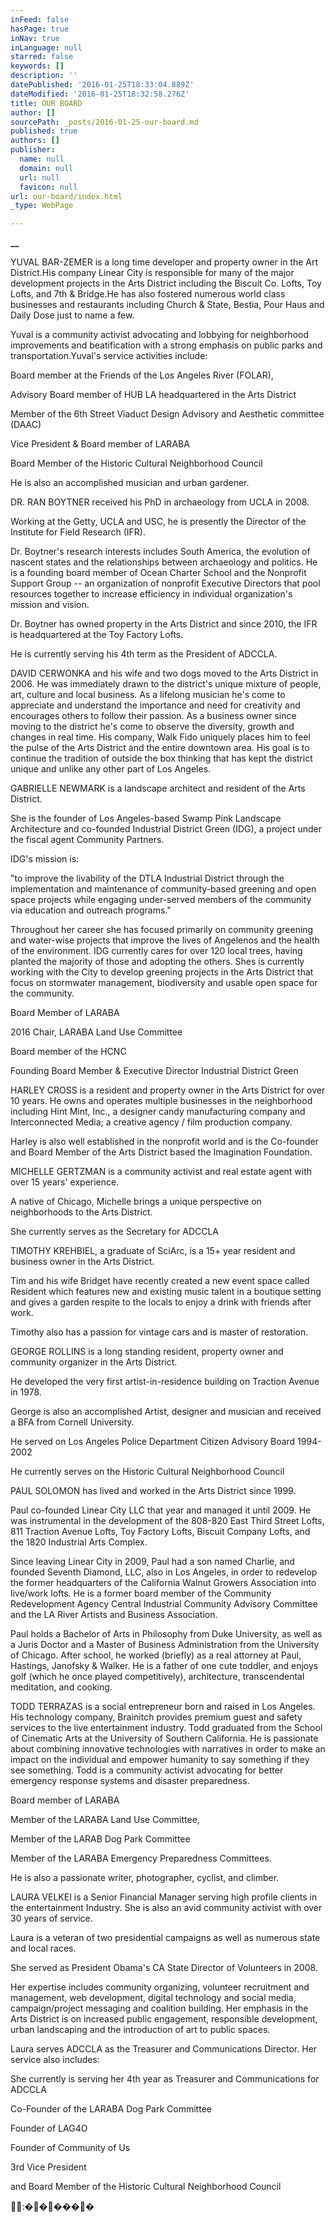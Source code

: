 ```yaml
---
inFeed: false
hasPage: true
inNav: true
inLanguage: null
starred: false
keywords: []
description: ''
datePublished: '2016-01-25T18:33:04.889Z'
dateModified: '2016-01-25T18:32:58.276Z'
title: OUR BOARD
author: []
sourcePath: _posts/2016-01-25-our-board.md
published: true
authors: []
publisher:
  name: null
  domain: null
  url: null
  favicon: null
url: our-board/index.html
_type: WebPage

---
```

**__**

YUVAL BAR-ZEMER is a long time developer and property owner in
the Art District.His company Linear City is responsible for many of the major
development projects in the Arts District including the Biscuit Co. Lofts, Toy
Lofts, and 7th & Bridge.He has also fostered numerous world class
businesses and restaurants including Church & State, Bestia, Pour Haus and
Daily Dose just to name a few.

Yuval is a community activist advocating and lobbying for
neighborhood improvements and beatification with a strong emphasis on public
parks and transportation.Yuval's service activities include:

Board member at the Friends of the Los Angeles River (FOLAR),

Advisory Board member of HUB LA headquartered in the Arts
District

Member of the 6th Street Viaduct Design Advisory and Aesthetic
committee (DAAC)

Vice President & Board member of LARABA

Board Member of the Historic Cultural Neighborhood Council

He is also an accomplished musician and urban gardener.

DR. RAN BOYTNER received his PhD in archaeology from UCLA in
2008\.

Working at the Getty, UCLA and
USC, he is presently the Director of the Institute for Field Research
(IFR).

Dr. Boytner's research interests
includes South America, the evolution of nascent states and the relationships
between archaeology and politics. He is a founding board member of Ocean
Charter School and the Nonprofit Support Group -- an organization of nonprofit
Executive Directors that pool resources together to increase efficiency in
individual organization's mission and vision. 

Dr. Boytner has owned property in the Arts District and since
2010, the IFR is headquartered at the Toy Factory Lofts.

He is currently serving his 4th term as the
President of ADCCLA.

DAVID CERWONKA and his wife and two dogs moved to the Arts
District in 2006\. He was immediately drawn to the district's unique mixture of
people, art, culture and local business. As a lifelong musician he's come to
appreciate and understand the importance and need for creativity and encourages
others to follow their passion. As a business owner since moving to the
district he's come to observe the diversity, growth and changes in real time.
His company, Walk Fido uniquely places him to feel the pulse of the Arts
District and the entire downtown area. His goal is to continue the tradition of
outside the box thinking that has kept the district unique and unlike any other
part of Los Angeles.

GABRIELLE NEWMARK is a landscape architect and resident of the
Arts District.

She is the founder of Los
Angeles-based Swamp Pink Landscape Architecture and co-founded Industrial
District Green (IDG), a project under the fiscal agent Community Partners.

IDG's mission is:

"to improve the livability of the DTLA Industrial District
through the implementation and maintenance of community-based greening and open
space projects while engaging under-served members of the community via
education and outreach programs."

Throughout her career she has focused primarily on community
greening and water-wise projects that improve the lives of Angelenos and the
health of the environment. IDG currently cares for over 120 local trees, having
planted the majority of those and adopting the others. Shes is currently
working with the City to develop greening projects in the Arts District that
focus on stormwater management, biodiversity and usable open space for the
community.

Board Member of LARABA

2016 Chair, LARABA Land Use Committee 

Board member of the HCNC

Founding Board Member & Executive Director Industrial
District Green

HARLEY CROSS is a resident and property owner in the Arts
District for over 10 years. He owns and operates multiple businesses in the
neighborhood including Hint Mint, Inc., a designer candy manufacturing company
and Interconnected Media; a creative agency / film production company.

Harley is also well established in the nonprofit world and is
the Co-founder and Board Member of the Arts District based the Imagination
Foundation.

MICHELLE GERTZMAN is a community activist and real estate agent
with over 15 years' experience.

A native
of Chicago, Michelle brings a unique perspective on neighborhoods to the Arts
District.

She currently serves as the
Secretary for ADCCLA

TIMOTHY KREHBIEL, a graduate of SciArc, is a 15+ year resident
and business owner in the Arts District.

Tim and his wife Bridget have recently created a new event space called
Resident which features new and existing music talent in a boutique setting and
gives a garden respite to the locals to enjoy a drink with friends after
work.

Timothy also has a passion for vintage cars and is master of
restoration.

GEORGE ROLLINS is a long standing resident, property owner and
community organizer in the Arts District.

He developed the very first artist-in-residence building on Traction
Avenue in 1978\.

George is also an accomplished Artist, designer and musician and
received a BFA from Cornell University.

He served on Los Angeles Police Department Citizen Advisory
Board 1994- 2002

He currently serves on the Historic Cultural Neighborhood
Council 

PAUL SOLOMON has lived and worked in the Arts District since
1999\.

Paul co-founded Linear City LLC
that year and managed it until 2009\. He was instrumental in the development of
the 808-820 East Third Street Lofts, 811 Traction Avenue Lofts, Toy Factory
Lofts, Biscuit Company Lofts, and the 1820 Industrial Arts Complex.

Since leaving Linear City in 2009, Paul had a
son named Charlie, and founded Seventh Diamond, LLC, also in Los Angeles, in
order to redevelop the former headquarters of the California Walnut Growers
Association into live/work lofts. He is a former board member of the Community
Redevelopment Agency Central Industrial Community Advisory Committee and the LA
River Artists and Business Association.

Paul holds a Bachelor of Arts in Philosophy from Duke
University, as well as a Juris Doctor and a Master of Business Administration
from the University of Chicago. After school, he worked (briefly) as a real
attorney at Paul, Hastings, Janofsky & Walker. He is a father of one cute
toddler, and enjoys golf (which he once played competitively), architecture,
transcendental meditation, and cooking.

TODD TERRAZAS is a social entrepreneur born and raised in Los
Angeles. His technology company, Brainitch provides premium guest and safety
services to the live entertainment industry. Todd graduated from the School of
Cinematic Arts at the University of Southern California. He is passionate about
combining innovative technologies with narratives in order to make an impact on
the individual and empower humanity to say something if they see something.
Todd is a community activist advocating for better emergency response systems
and disaster preparedness. 

Board member of LARABA 

Member of the LARABA Land Use Committee,

Member of the LARAB Dog Park Committee

Member of the LARABA Emergency Preparedness Committees. 

He is also a passionate writer, photographer, cyclist, and
climber.

LAURA VELKEI is a Senior Financial Manager serving high profile
clients in the entertainment Industry. She is also an avid community activist with
over 30 years of service.

Laura is a veteran of two presidential campaigns as well as
numerous state and local races.

She
served as President Obama's CA State Director of Volunteers in 2008\.

Her expertise includes community organizing,
volunteer recruitment and management, web development, digital technology and
social media, campaign/project messaging and coalition building. Her emphasis
in the Arts District is on increased public engagement, responsible
development, urban landscaping and the introduction of art to public
spaces.

Laura serves ADCCLA as the
Treasurer and Communications Director. Her service also includes:

She currently is serving her 4th year as Treasurer and
Communications for ADCCLA

Co-Founder of the LARABA Dog Park Committee

Founder of LAG4O

Founder of Community of Us

3rd Vice President

and
Board Member of the Historic Cultural Neighborhood Council

:������